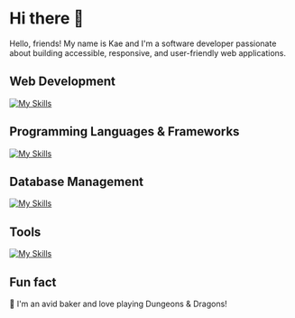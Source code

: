 # Hi there 👋

Hello, friends! My name is Kae and I'm a software developer passionate about building accessible, responsive, and user-friendly web applications. 

## Web Development
[![My Skills](https://skillicons.dev/icons?i=js,jquery,vue,html,css,bootstrap)](https://skillicons.dev)

## Programming Languages & Frameworks

[![My Skills](https://skillicons.dev/icons?i=java,spring)](https://skillicons.dev)

## Database Management
[![My Skills](https://skillicons.dev/icons?i=postgres)](https://skillicons.dev)

## Tools
[![My Skills](https://skillicons.dev/icons?i=idea,vscode,figma,notion,git,github,postman)](https://skillicons.dev)

## Fun fact 
:star2: I'm an avid baker and love playing Dungeons & Dragons!
